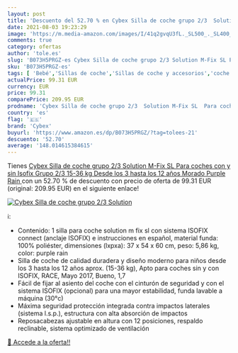 ```yaml
---
layout: post
title: 'Descuento del 52.70 % en Cybex Silla de coche grupo 2/3  Solution'
date: 2021-08-03 19:23:29
image: 'https://m.media-amazon.com/images/I/41q2gvqU3fL._SL500_._SL400_.jpg'
comments: true
category: ofertas
author: 'tole.es'
slug: 'B073H5PRGZ-es Cybex Silla de coche grupo 2/3 Solution M-Fix SL Para...'
sku: 'B073H5PRGZ-es'
tags: [ 'Bebé','Sillas de coche','Sillas de coche y accesorios','coche','cybex','de','isofix','silla', ]
actualPrice: 99.31 EUR
currency: EUR
price: 99.31
comparePrice: 209.95 EUR
prodname: 'Cybex Silla de coche grupo 2/3  Solution M-Fix SL  Para coches con y sin Isofix  Grupo 2/3  15-36 kg   Desde los 3 hasta los 12 años  Morado  Purple Rain '
country: 'es'
flag: '🇪🇸'
brand: 'Cybex'
buyurl: 'https://www.amazon.es/dp/B073H5PRGZ/?tag=tolees-21'
descuento: '52.70'
average: '148.014615384615'
---
```


Tienes [Cybex Silla de coche grupo 2/3  Solution M-Fix SL  Para coches con y sin Isofix  Grupo 2/3  15-36 kg   Desde los 3 hasta los 12 años  Morado  Purple Rain ](https://www.amazon.es/dp/B073H5PRGZ/?tag=tolees-21) con un 52.70 % de descuento con precio de oferta de 99.31 EUR (original: 209.95 EUR) en el siguiente enlace!

[![Cybex Silla de coche grupo 2/3  Solution](https://m.media-amazon.com/images/I/41q2gvqU3fL._SL500_._SL400_.jpg)](https://www.amazon.es/dp/B073H5PRGZ/?tag=tolees-21)

ℹ️:

- Contenido: 1 silla para coche solution m fix sl con sistema ISOFIX connect (anclaje ISOFIX) e instrucciones en español, material funda: 100% poliéster, dimensiones (lxpxa): 37 x 54 x 60 cm, peso: 5,86 kg, color: purple rain
- Silla de coche de calidad duradera y diseño moderno para niños desde los 3 hasta los 12 años aprox. (15-36 kg), Apto para coches sin y con ISOFIX, RACE, Mayo 2017, Bueno, 1,7
- Fácil de fijar al asiento del coche con el cinturón de seguridad y con el sistema ISOFIX (opcional) para una mayor estabilidad, funda lavable a máquina (30°c)
- Máxima seguridad protección integrada contra impactos laterales (sistema l.s.p.), estructura con alta absorción de impactos
- Reposacabezas ajustable en altura con 12 posiciones, respaldo reclinable, sistema optimizado de ventilación

[🛒 Accede a la oferta!!](https://www.amazon.es/dp/B073H5PRGZ/?tag=tolees-21)
